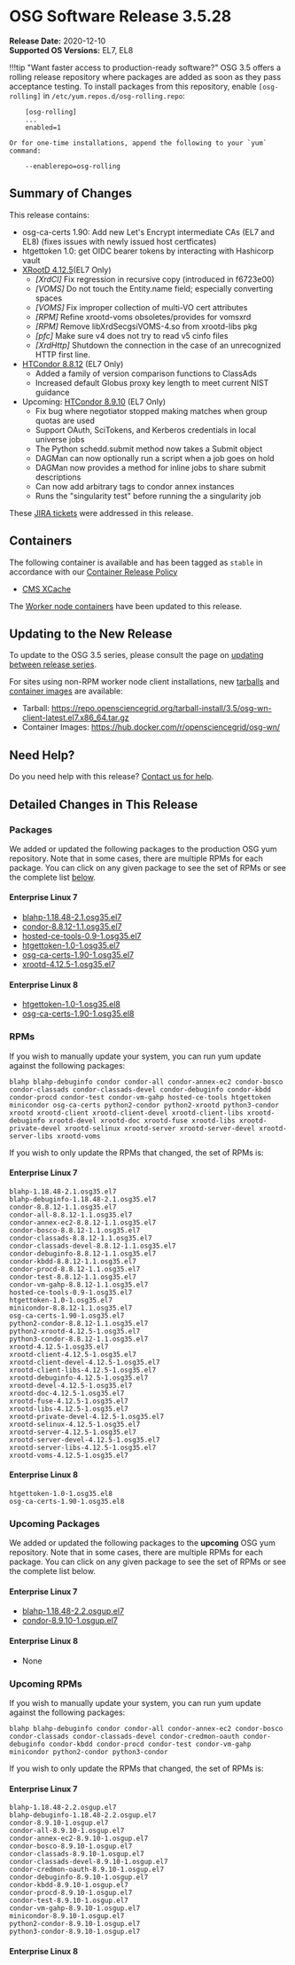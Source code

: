 OSG Software Release 3.5.28
===========================

**Release Date:** 2020-12-10    
**Supported OS Versions:** EL7, EL8

!!!tip "Want faster access to production-ready software?"
    OSG 3.5 offers a rolling release repository where packages are added as soon as they pass acceptance testing.
    To install packages from this repository, enable `[osg-rolling]` in `/etc/yum.repos.d/osg-rolling.repo`:

        [osg-rolling]
        ...
        enabled=1

    Or for one-time installations, append the following to your `yum` command:

        --enablerepo=osg-rolling

Summary of Changes
------------------

This release contains:

-   osg-ca-certs 1.90: Add new Let's Encrypt intermediate CAs (EL7 and EL8) (fixes issues with newly issued host certficates)
-   htgettoken 1.0: get OIDC bearer tokens by interacting with Hashicorp vault
-   [XRootD 4.12.5](https://github.com/xrootd/xrootd/blob/v4.12.5/docs/ReleaseNotes.txt)(EL7 Only)
    -   *[XrdCl]* Fix regression in recursive copy (introduced in f6723e00)
    -   *[VOMS]* Do not touch the Entity.name field; especially converting spaces
    -   *[VOMS]* Fix improper collection of multi-VO cert attributes
    -   *[RPM]* Refine xrootd-voms obsoletes/provides for vomsxrd
    -   *[RPM]* Remove libXrdSecgsiVOMS-4.so from xrootd-libs pkg
    -   *[pfc]* Make sure v4 does not try to read v5 cinfo files
    -   *[XrdHttp]* Shutdown the connection in the case of an unrecognized HTTP first line.
-   [HTCondor 8.8.12](https://www-auth.cs.wisc.edu/lists/htcondor-world/2020/msg00024.shtml) (EL7 Only)
    -   Added a family of version comparison functions to ClassAds
    -   Increased default Globus proxy key length to meet current NIST guidance
-   Upcoming: [HTCondor 8.9.10](https://www-auth.cs.wisc.edu/lists/htcondor-world/2020/msg00023.shtml) (EL7 Only)
    -   Fix bug where negotiator stopped making matches when group quotas are used
    -   Support OAuth, SciTokens, and Kerberos credentials in local universe jobs
    -   The Python schedd.submit method now takes a Submit object
    -   DAGMan can now optionally run a script when a job goes on hold
    -   DAGMan now provides a method for inline jobs to share submit descriptions
    -   Can now add arbitrary tags to condor annex instances
    -   Runs the "singularity test" before running the a singularity job

These
[JIRA tickets](https://opensciencegrid.atlassian.net/issues/?jql=project%20%3D%20SOFTWARE%20AND%20fixVersion%20in%20(3.5.28%2C%203.5.28-upcoming)%20ORDER%20BY%20priority%20DESC%2C%20key%20DESC)
were addressed in this release.

Containers
----------

The following container is available and has been tagged as `stable` in accordance with our
[Container Release Policy](https://opensciencegrid.org/technology/policy/container-release/)

-   [CMS XCache](https://hub.docker.com/r/opensciencegrid/cms-xcache/)

The [Worker node containers](/worker-node/using-wn-containers/) have been updated to this release.


Updating to the New Release
---------------------------

To update to the OSG 3.5 series, please consult the page on
[updating between release series](/release/release_series#updating-to-osg-35).

For sites using non-RPM worker node client installations, new [tarballs](/worker-node/install-wn-tarball) and
[container images](/worker-node/using-wn-containers) are available:

- Tarball: <https://repo.opensciencegrid.org/tarball-install/3.5/osg-wn-client-latest.el7.x86_64.tar.gz>
- Container Images: <https://hub.docker.com/r/opensciencegrid/osg-wn/>

Need Help?
----------

Do you need help with this release? [Contact us for help](/common/help).

Detailed Changes in This Release
--------------------------------

### Packages

We added or updated the following packages to the production OSG yum repository.
Note that in some cases, there are multiple RPMs for each package.
You can click on any given package to see the set of RPMs or see the complete list [below](#rpms).

#### Enterprise Linux 7

-   [blahp-1.18.48-2.1.osg35.el7](https://koji.chtc.wisc.edu/koji/search?match=glob&type=build&terms=blahp-1.18.48-2.1.osg35.el7)
-   [condor-8.8.12-1.1.osg35.el7](https://koji.chtc.wisc.edu/koji/search?match=glob&type=build&terms=condor-8.8.12-1.1.osg35.el7)
-   [hosted-ce-tools-0.9-1.osg35.el7](https://koji.chtc.wisc.edu/koji/search?match=glob&type=build&terms=hosted-ce-tools-0.9-1.osg35.el7)
-   [htgettoken-1.0-1.osg35.el7](https://koji.chtc.wisc.edu/koji/search?match=glob&type=build&terms=htgettoken-1.0-1.osg35.el7)
-   [osg-ca-certs-1.90-1.osg35.el7](https://koji.chtc.wisc.edu/koji/search?match=glob&type=build&terms=osg-ca-certs-1.90-1.osg35.el7)
-   [xrootd-4.12.5-1.osg35.el7](https://koji.chtc.wisc.edu/koji/search?match=glob&type=build&terms=xrootd-4.12.5-1.osg35.el7)

#### Enterprise Linux 8

-   [htgettoken-1.0-1.osg35.el8](https://koji.chtc.wisc.edu/koji/search?match=glob&type=build&terms=htgettoken-1.0-1.osg35.el8)
-   [osg-ca-certs-1.90-1.osg35.el8](https://koji.chtc.wisc.edu/koji/search?match=glob&type=build&terms=osg-ca-certs-1.90-1.osg35.el8)

### RPMs

If you wish to manually update your system, you can run yum update against the following packages:

    blahp blahp-debuginfo condor condor-all condor-annex-ec2 condor-bosco condor-classads condor-classads-devel condor-debuginfo condor-kbdd condor-procd condor-test condor-vm-gahp hosted-ce-tools htgettoken minicondor osg-ca-certs python2-condor python2-xrootd python3-condor xrootd xrootd-client xrootd-client-devel xrootd-client-libs xrootd-debuginfo xrootd-devel xrootd-doc xrootd-fuse xrootd-libs xrootd-private-devel xrootd-selinux xrootd-server xrootd-server-devel xrootd-server-libs xrootd-voms 

If you wish to only update the RPMs that changed, the set of RPMs is:

#### Enterprise Linux 7

``` file
blahp-1.18.48-2.1.osg35.el7
blahp-debuginfo-1.18.48-2.1.osg35.el7
condor-8.8.12-1.1.osg35.el7
condor-all-8.8.12-1.1.osg35.el7
condor-annex-ec2-8.8.12-1.1.osg35.el7
condor-bosco-8.8.12-1.1.osg35.el7
condor-classads-8.8.12-1.1.osg35.el7
condor-classads-devel-8.8.12-1.1.osg35.el7
condor-debuginfo-8.8.12-1.1.osg35.el7
condor-kbdd-8.8.12-1.1.osg35.el7
condor-procd-8.8.12-1.1.osg35.el7
condor-test-8.8.12-1.1.osg35.el7
condor-vm-gahp-8.8.12-1.1.osg35.el7
hosted-ce-tools-0.9-1.osg35.el7
htgettoken-1.0-1.osg35.el7
minicondor-8.8.12-1.1.osg35.el7
osg-ca-certs-1.90-1.osg35.el7
python2-condor-8.8.12-1.1.osg35.el7
python2-xrootd-4.12.5-1.osg35.el7
python3-condor-8.8.12-1.1.osg35.el7
xrootd-4.12.5-1.osg35.el7
xrootd-client-4.12.5-1.osg35.el7
xrootd-client-devel-4.12.5-1.osg35.el7
xrootd-client-libs-4.12.5-1.osg35.el7
xrootd-debuginfo-4.12.5-1.osg35.el7
xrootd-devel-4.12.5-1.osg35.el7
xrootd-doc-4.12.5-1.osg35.el7
xrootd-fuse-4.12.5-1.osg35.el7
xrootd-libs-4.12.5-1.osg35.el7
xrootd-private-devel-4.12.5-1.osg35.el7
xrootd-selinux-4.12.5-1.osg35.el7
xrootd-server-4.12.5-1.osg35.el7
xrootd-server-devel-4.12.5-1.osg35.el7
xrootd-server-libs-4.12.5-1.osg35.el7
xrootd-voms-4.12.5-1.osg35.el7
```

#### Enterprise Linux 8

``` file
htgettoken-1.0-1.osg35.el8
osg-ca-certs-1.90-1.osg35.el8
```

### Upcoming Packages

We added or updated the following packages to the **upcoming** OSG yum repository. Note that in some cases, there are multiple RPMs for each package. You can click on any given package to see the set of RPMs or see the complete list below.

#### Enterprise Linux 7

-   [blahp-1.18.48-2.2.osgup.el7](https://koji.chtc.wisc.edu/koji/search?match=glob&type=build&terms=blahp-1.18.48-2.2.osgup.el7)
-   [condor-8.9.10-1.osgup.el7](https://koji.chtc.wisc.edu/koji/search?match=glob&type=build&terms=condor-8.9.10-1.osgup.el7)

#### Enterprise Linux 8

-   None

### Upcoming RPMs

If you wish to manually update your system, you can run yum update against the following packages:

    blahp blahp-debuginfo condor condor-all condor-annex-ec2 condor-bosco condor-classads condor-classads-devel condor-credmon-oauth condor-debuginfo condor-kbdd condor-procd condor-test condor-vm-gahp minicondor python2-condor python3-condor 

If you wish to only update the RPMs that changed, the set of RPMs is:

#### Enterprise Linux 7

``` file
blahp-1.18.48-2.2.osgup.el7
blahp-debuginfo-1.18.48-2.2.osgup.el7
condor-8.9.10-1.osgup.el7
condor-all-8.9.10-1.osgup.el7
condor-annex-ec2-8.9.10-1.osgup.el7
condor-bosco-8.9.10-1.osgup.el7
condor-classads-8.9.10-1.osgup.el7
condor-classads-devel-8.9.10-1.osgup.el7
condor-credmon-oauth-8.9.10-1.osgup.el7
condor-debuginfo-8.9.10-1.osgup.el7
condor-kbdd-8.9.10-1.osgup.el7
condor-procd-8.9.10-1.osgup.el7
condor-test-8.9.10-1.osgup.el7
condor-vm-gahp-8.9.10-1.osgup.el7
minicondor-8.9.10-1.osgup.el7
python2-condor-8.9.10-1.osgup.el7
python3-condor-8.9.10-1.osgup.el7
```

#### Enterprise Linux 8

``` file
```
